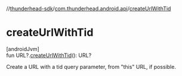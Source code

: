 //[thunderhead-sdk](../../index.md)/[com.thunderhead.android.api](index.md)/[createUrlWithTid](create-url-with-tid.md)

# createUrlWithTid

[androidJvm]\
fun URL?.[createUrlWithTid](create-url-with-tid.md)(): URL?

Create a URL with a tid query parameter, from "this" URL, if possible.
